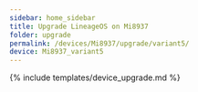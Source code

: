 ```yaml
---
sidebar: home_sidebar
title: Upgrade LineageOS on Mi8937
folder: upgrade
permalink: /devices/Mi8937/upgrade/variant5/
device: Mi8937_variant5
---
```

{% include templates/device_upgrade.md %}
